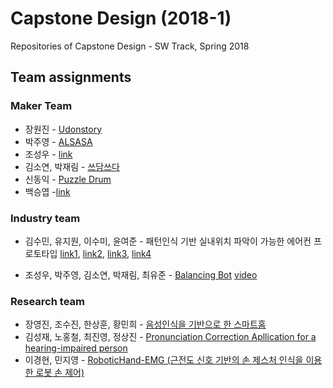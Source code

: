 # Capstone Design (2018-1)
Repositories of Capstone Design - SW Track, Spring 2018

## Team assignments

### Maker Team
* 장원진 - [Udonstory](https://github.com/Jangwonjin/udonstory)
* 박주영 - [ALSASA](https://github.com/jooyoung0525/ALSASA_project)
* 조성우 - [link](https://github.com/joswoo/Maker)
* 김소연, 박재림 - [쓰담쓰다](https://github.com/ParkJaeRim/MAKER)
* 신동익 - [Puzzle Drum](https://github.com/DonGikS/project_caps)
* 백승엽 -[link](https://github.com/BaekSeungYeop/Team_Project_Real_Final_Last)

### Industry team
* 김수민, 유지원, 이수미, 윤여준 - 패턴인식 기반 실내위치 파악이 가능한 에어컨 프로토타입
[link1](https://github.com/jiown917/industry_A_FaceDetect),
[link2](https://github.com/jiown917/industry_A_Hand_Gesture),
[link3](https://github.com/jiown917/industry_A_People_count),
[link4](https://github.com/jiown917/industry_A_People_count_2)

* 조성우, 박주영, 김소연, 박재림, 최유준 - [Balancing Bot](https://github.com/joswoo/Industry_B) [video](https://youtu.be/iVVoLgYuxLA)

### Research team
* 장영진, 조수진, 한상훈, 황민희 - [음성인식을 기반으로 한 스마트홈](https://github.com/IncheonMakerB/capstone-design)
* 김성재, 노홍철, 최진영, 정상진 - [Pronunciation Correction Apllication for a hearing-impaired person](https://github.com/JungSangJin/jung-sang-jin)
* 이경현, 민지영 - [RoboticHand-EMG (근전도 신호 기반의 손 제스처 인식을 이용한 로봇 손 제어)](https://github.com/Jovinus/RoboticHand-EMG)
